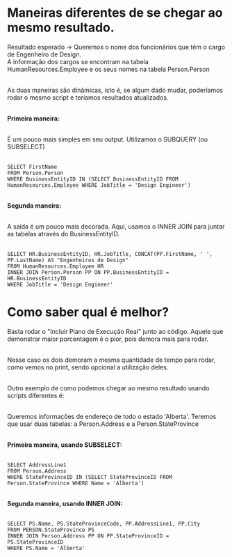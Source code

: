 # Maneiras diferentes de se chegar ao mesmo resultado.

Resultado esperado &rightarrow; Queremos o nome dos funcionários que têm o cargo de Engenheiro de Design.<br>
A informação dos cargos se encontram na tabela HumanResources.Employee e os seus nomes na tabela Person.Person<br><br>

As duas maneiras são dinâmicas, isto é, se algum dado mudar, poderíamos rodar o mesmo script e teríamos resultados atualizados.<br><br>

**Primeira maneira:**<br><br>

É um pouco mais simples em seu output. Utilizamos o SUBQUERY (ou SUBSELECT)<br><br> 

```SELECT FirstName```<br>
```FROM Person.Person```<br>
```WHERE BusinessEntityID IN (SELECT BusinessEntityID FROM HumanResources.Employee WHERE JobTitle = 'Design Engineer')```<br><br>

**Segunda maneira:**<br><br>

A saída é um pouco mais decorada. Aqui, usamos o INNER JOIN para juntar as tabelas através do BusinessEntityID.<br><br>

```SELECT HR.BusinessEntityID, HR.JobTitle, CONCAT(PP.FirstName, ' ', PP.LastName) AS "Engenheiros de Design"```<br>
```FROM HumanResources.Employee HR```<br>
```INNER JOIN Person.Person PP ON PP.BusinessEntityID = HR.BusinessEntityID```<br>
```WHERE JobTitle = 'Design Engineer'```

# Como saber qual é melhor?

Basta rodar o "Incluir Plano de Execução Real" junto ao código. Aquele que demonstrar maior porcentagem é o pior, pois demora mais para rodar.<br><br>

Nesse caso os dois demoram a mesma quantidade de tempo para rodar, como vemos no print, sendo opcional a utilização deles.<br><br>

Outro exemplo de como podemos chegar ao mesmo resultado usando scripts diferentes é:<br><br>

Queremos informações de endereço de todo o estado 'Alberta'. Teremos que usar duas tabelas: a Person.Address e a Person.StateProvince<br><br>

**Primeira maneira, usando SUBSELECT:**<br><br>

```SELECT AddressLine1```<br>
```FROM Person.Address```<br>
```WHERE StateProvinceID IN (SELECT StateProvinceID FROM Person.StateProvince WHERE Name = 'Alberta')```<br><br>

**Segunda maneira, usando INNER JOIN:**<br><br>

```SELECT PS.Name, PS.StateProvinceCode, PP.AddressLine1, PP.City```<br>
```FROM PERSON.StateProvince PS```<br>
```INNER JOIN Person.Address PP ON PP.StateProvinceID = PS.StateProvinceID```<br>
```WHERE PS.Name = 'Alberta'```
